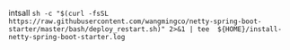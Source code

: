 intsall `sh -c "$(curl -fsSL https://raw.githubusercontent.com/wangmingco/netty-spring-boot-starter/master/bash/deploy_restart.sh)" 2>&1 | tee  ${HOME}/install-netty-spring-boot-starter.log`
